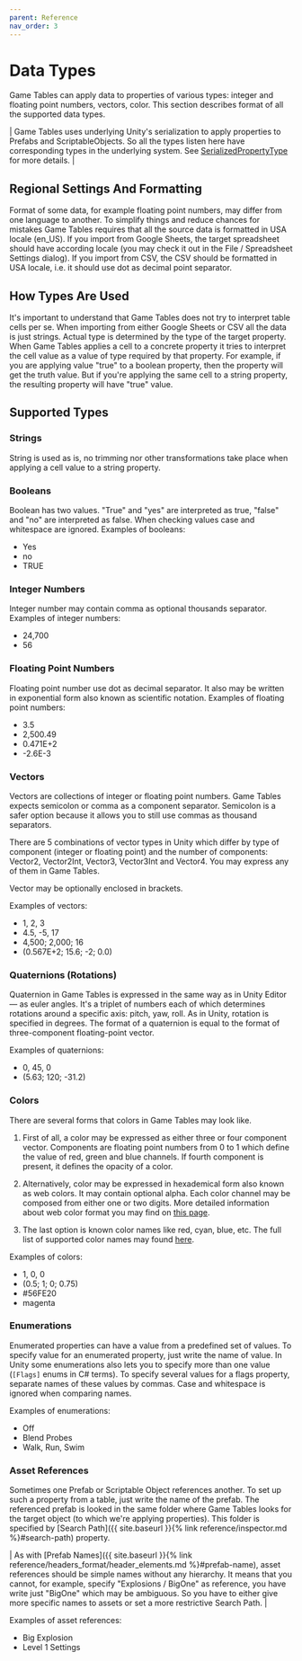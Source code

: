 ```yaml
---
parent: Reference
nav_order: 3
---
```

# Data Types
Game Tables can apply data to properties of various types: integer and floating point numbers, vectors, color. This section describes format of all the supported data types.

| Game Tables uses underlying Unity's serialization to apply properties to Prefabs and ScriptableObjects. So all the types listen here have corresponding types in the underlying system. See [SerializedPropertyType](https://docs.unity3d.com/ScriptReference/SerializedPropertyType.html) for more details. |

## Regional Settings And Formatting
Format of some data, for example floating point numbers, may differ from one language to another. To simplify things and reduce chances for mistakes Game Tables requires that all the source data is formatted in USA locale (en_US). If you import from Google Sheets, the target spreadsheet should have according locale (you may check it out in the File / Spreadsheet Settings dialog). If you import from CSV, the CSV should be formatted in USA locale, i.e. it should use dot as decimal point separator.

## How Types Are Used
It's important to understand that Game Tables does not try to interpret table cells per se. When importing from either Google Sheets or CSV all the data is just strings. Actual type is determined by the type of the target property. When Game Tables applies a cell to a concrete property it tries to interpret the cell value as a value of type required by that property. For example, if you are applying value "true" to a boolean property, then the property will get the truth value. But if you're applying the same cell to a string property, the resulting property will have "true" value.

## Supported Types
### Strings
String is used as is, no trimming nor other transformations take place when applying a cell value to a string property.

### Booleans
Boolean has two values. "True" and "yes" are interpreted as true, "false" and "no" are interpreted as false. When checking values case and whitespace are ignored. Examples of booleans:
- Yes
-  no
- TRUE

### Integer Numbers
Integer number may contain comma as optional thousands separator. Examples of integer numbers:
- 24,700
- 56

### Floating Point Numbers
Floating point number use dot as decimal separator. It also may be written in exponential form also known as scientific notation. Examples of floating point numbers:
- 3.5
- 2,500.49
- 0.471E+2
- -2.6E-3

### Vectors
Vectors are collections of integer or floating point numbers. Game Tables expects semicolon or comma as a component separator. Semicolon is a safer option because it allows you to still use commas as thousand separators.

There are 5 combinations of vector types in Unity which differ by type of component (integer or floating point) and the number of components: Vector2, Vector2Int, Vector3, Vector3Int and Vector4. You may express any of them in Game Tables.

Vector may be optionally enclosed in brackets.

Examples of vectors:
- 1, 2, 3
- 4.5, -5, 17
- 4,500; 2,000; 16
- (0.567E+2; 15.6; -2; 0.0)

### Quaternions (Rotations)
Quaternion in Game Tables is expressed in the same way as in Unity Editor — as euler angles. It's a triplet of numbers each of which determines rotations around a specific axis: pitch, yaw, roll. As in Unity, rotation is specified in degrees. The format of a quaternion is equal to the format of three-component floating-point vector.

Examples of quaternions:
- 0, 45, 0
- (5.63; 120; -31.2)

### Colors
There are several forms that colors in Game Tables may look like. 

1. First of all, a color may be expressed as either three or four component vector. Components are floating point numbers from 0 to 1 which define the value of red, green and blue channels. If fourth component is present, it defines the opacity of a color.

2. Alternatively, color may be expressed in hexademical form also known as web colors. It may contain optional alpha. Each color channel may be composed from either one or two digits. More detailed information about web color format you may find on [this page](https://docs.unity3d.com/ScriptReference/ColorUtility.TryParseHtmlString.html).

3. The last option is known color names like red, cyan, blue, etc. The full list of supported color names may found [here](https://docs.unity3d.com/ScriptReference/ColorUtility.TryParseHtmlString.html).

Examples of colors:
- 1, 0, 0
- (0.5; 1; 0; 0.75)
- #56FE20
- magenta

### Enumerations
Enumerated properties can have a value from a predefined set of values. To specify value for an enumerated property, just write the name of value. In Unity some enumerations also lets you to specify more than one value (`[Flags]` enums in C# terms). To specify several values for a flags property, separate names of these values by commas. Case and whitespace is ignored when comparing names. 

Examples of enumerations:
- Off
- Blend Probes
- Walk, Run, Swim

### Asset References
Sometimes one Prefab or Scriptable Object references another. To set up such a property from a table, just write the name of the prefab. The referenced prefab is looked in the same folder where Game Tables looks for the target object (to which we're applying properties). This folder is specified by [Search Path]({{ site.baseurl }}{% link reference/inspector.md %}#search-path) property.

| As with [Prefab Names]({{ site.baseurl }}{% link reference/headers_format/header_elements.md %}#prefab-name), asset references should be simple names without any hierarchy. It means that you cannot, for example, specify "Explosions / BigOne" as reference, you have write just "BigOne" which may be ambiguous. So you have to either give more specific names to assets or set a more restrictive Search Path. |

Examples of asset references:
- Big Explosion
- Level 1 Settings
